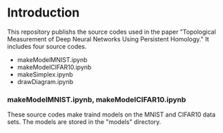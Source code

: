 # Introduction
This repository publishs the source codes used in the paper "Topological Measurement of Deep Neural Networks Using Persistent Homology." It includes four source codes.
* makeModelMNIST.ipynb
* makeModelCIFAR10.ipynb
* makeSimplex.ipynb
* drawDiagram.ipynb

### makeModelMNIST.ipynb, makeModelCIFAR10.ipynb
These source codes make traind models on the MNIST and CIFAR10 data sets. The models are stored in the "models" directory.

